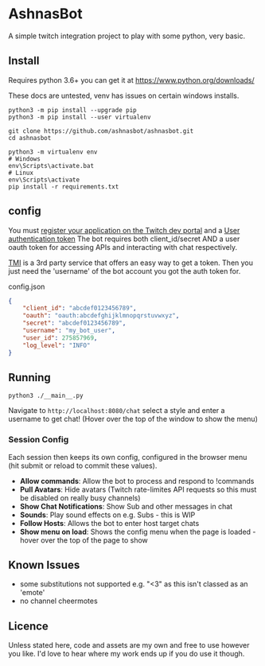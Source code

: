 # AshnasBot
A simple twitch integration project to play with some python, very basic.

## Install
Requires python 3.6+ you can get it at https://www.python.org/downloads/

These docs are untested, venv has issues on certain windows installs.
```
python3 -m pip install --upgrade pip
python3 -m pip install --user virtualenv
```
```
git clone https://github.com/ashnasbot/ashnasbot.git
cd ashnasbot

python3 -m virtualenv env
# Windows
env\Scripts\activate.bat
# Linux
env\Scripts\activate
pip install -r requirements.txt
```

## config
You must [register your application on the Twitch dev portal](https://dev.twitch.tv/dashboard/apps/create) and a [User authentication token](https://dev.twitch.tv/docs/authentication/getting-tokens-oauth/#oauth-client-credentials-flow)
The bot requires both client_id/secret AND a user oauth token for accessing APIs and interacting with chat respectively.

[TMI](https://twitchapps.com/tmi/) is a 3rd party service that offers an easy way to get a token.
Then you just need the 'username' of the bot account you got the auth token for.

config.json
```json
{
    "client_id": "abcdef0123456789",
    "oauth": "oauth:abcdefghijklmnopqrstuvwxyz", 
    "secret": "abcdef0123456789",
    "username": "my_bot_user",
    "user_id": 275857969,
    "log_level": "INFO"
}
```

## Running
```python3 ./__main__.py```

Navigate to `http://localhost:8080/chat` select a style and enter a username to get chat!
(Hover over the top of the window to show the menu)

### Session Config
Each session then keeps its own config, configured in the browser menu (hit submit or reload to commit these values).
 -  **Allow commands**: Allow the bot to process and respond to !commands
 -  **Pull Avatars**: Hide avatars (Twitch rate-limites API requests so this must be disabled on really busy channels)
 -  **Show Chat Notifications**: Show Sub and other messages in chat
 -  **Sounds**: Play sound effects on e.g. Subs - this is WIP
 -  **Follow Hosts**: Allows the bot to enter host target chats
 -  **Show menu on load**: Shows the config menu when the page is loaded - hover over the top of the page to show

## Known Issues
- some substitutions not supported e.g. "<3" as this isn't classed as an 'emote'
- no channel cheermotes

## Licence
Unless stated here, code and assets are my own and free to use however you like.
I'd love to hear where my work ends up if you do use it though.